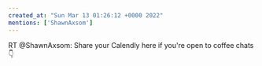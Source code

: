 ```yaml
---
created_at: "Sun Mar 13 01:26:12 +0000 2022"
mentions: ['ShawnAxsom']
---
```


RT @ShawnAxsom: Share your Calendly here if you're open to coffee chats
👇